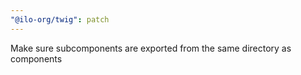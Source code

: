 ```yaml
---
"@ilo-org/twig": patch
---
```


Make sure subcomponents are exported from the same directory as components
